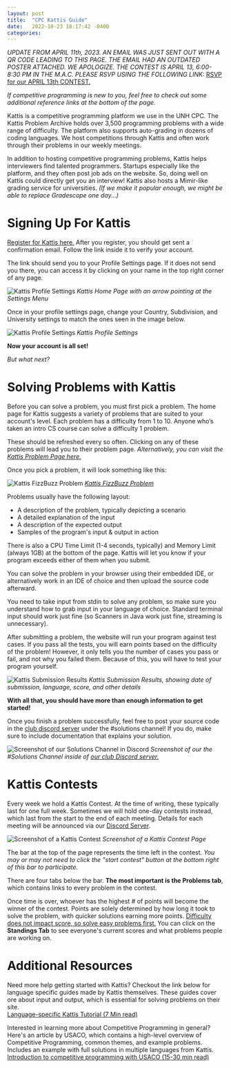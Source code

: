 ```yaml
---
layout: post
title:  "CPC Kattis Guide"
date:   2022-10-23 18:17:42 -0400
categories: 
---
```

*UPDATE FROM APRIL 11th, 2023. AN EMAIL WAS JUST SENT OUT WITH A QR CODE LEADING TO THIS PAGE.*
*THE EMAIL HAD AN OUTDATED POSTER ATTACHED. WE APOLOGIZE. THE CONTEST IS APRIL 13, 6:00-8:30 PM IN THE M.A.C.*
*PLEASE RSVP USING THE FOLLOWING LINK:*
[RSVP for our APRIL 13th CONTEST.](https://docs.google.com/forms/d/1z62RlzyY2cWvwVCBJ_k_RVRw8j3YVxNKyyDGeHGkziM/edit)

*If competitive programming is new to you, feel free to check out some additional reference links at the bottom of the page.*

Kattis is a competitive programming platform we use in the UNH CPC. 
The Kattis Problem Archive holds over 3,500 programming problems with a wide range of difficulty.
The platform also supports auto-grading in dozens of coding languages. 
We host competitions through Kattis and often work through their problems in our weekly meetings. 

In addition to hosting competitive programming problems, Kattis helps interviewers find talented programmers. 
Startups especially like the platform, and they often post job ads on the website. 
So, doing well on Kattis could directly get you an interview! 
Kattis also hosts a Mimir-like grading service for universities. *(If we make it popular enough, we might be able to replace Gradescope one day...)* 

# Signing Up For Kattis

[Register for Kattis here.](https://open.kattis.com/register/)
After you register, you should get sent a confirmation email. Follow the link inside it to verify your account. 

The link should send you to your Profile Settings page. 
If it does not send you there, you can access it by clicking on your name in the top right corner of any page. 

![Kattis Profile Settings](/assets/kattis_guide/profile_settings_1.png)
*Kattis Home Page with an arrow pointing at the Settings Menu*

Once in your profile settings page, change your Country, Subdivision, and University settings to match the ones seen in the image below. 

![Kattis Profile Settings](/assets/kattis_guide/profile_settings_2.png)
*Kattis Profile Settings*


**Now your account is all set!**

*But what next?* 

# Solving Problems with Kattis 

Before you can solve a problem, you must first pick a problem. 
The home page for Kattis suggests a variety of problems that are suited to your account's level. 
Each problem has a difficulty from 1 to 10. Anyone who’s taken an intro CS course can solve a difficulty 1 problem. 
 
These should be refreshed every so often. 
Clicking on any of these problems will lead you to their problem page. 
*Alternatively, you can visit the [Kattis Problem Page here.](https://open.kattis.com/problems)*

Once you pick a problem, it will look something like this: 

![Kattis FizzBuzz Problem](/assets/kattis_guide/fizzbuzz.png)
*[Kattis FizzBuzz Problem](https://open.kattis.com/problems/fizzbuzz)*

Problems usually have the following layout: 

- A description of the problem, typically depicting a scenario 
- A detailed explanation of the input 
- A description of the expected output 
- Samples of the program's input & output in action 

There is also a CPU Time Limit (1-4 seconds, typically) and Memory Limit (always 1GB) at the bottom of the page. 
Kattis will let you know if your program exceeds either of them when you submit. 

You can solve the problem in your browser using their embedded IDE, or alternatively work in an IDE of choice and then upload the source code afterward. 

You need to take input from stdin to solve any problem, so make sure you understand how to grab input in your language of choice. 
Standard terminal input should work just fine (so Scanners in Java work just fine, streaming is unnecessary). 

After submitting a problem, the website will run your program against test cases. 
If you pass all the tests, you will earn points based on the difficulty of the problem! 
However, it only tells you the number of cases you pass or fail, and not why you failed them.
Because of this, you will have to test your program yourself. 

![Kattis Submission Results](/assets/kattis_guide/submission_results.png)
*Kattis Submission Results, showing date of submission, language, score, and other details*

**With all that, you should have more than enough information to get started!**

Once you finish a problem successfully, feel free to post your source code in the [club discord server](https://discord.com/invite/cUbRTvbV4j) under the #solutions channel! 
If you do, make sure to include documentation that explains your solution. 

![Screenshot of our Solutions Channel in Discord](/assets/kattis_guide/discord_solutions.png)
*Screenshot of our the #Solutions Channel inside of [our club Discord server.](https://discord.com/invite/cUbRTvbV4j)*

# Kattis Contests

Every week we hold a Kattis Contest. At the time of writing, these typically last for one full week. 
Sometimes we will hold one-day contests instead, which last from the start to the end of each meeting.
Details for each meeting will be announced via our [Discord Server](https://discord.com/invite/cUbRTvbV4j).

![Screenshot of a Kattis Contest](/assets/kattis_guide/kattis_contest.png)
*Screenshot of a Kattis Contest Page*

The bar at the top of the page represents the time left in the contest. 
*You may or may not need to click the "start contest" button at the bottom right of this bar to participate.*

There are four tabs below the bar. **The most important is the Problems tab**, which contains links to every problem in the contest.  

Once time is over, whoever has the highest # of points will become the winner of the contest. 
Points are solely determined by how long it took to solve the problem, with quicker solutions earning more points. 
<u>Difficulty does not impact score, so solve easy problems first.</u>
You can click on the **Standings Tab** to see everyone's current scores and what problems people are working on. 

# Additional Resources

Need more help getting started with Kattis? Checkout the link below for language specific guides made by Kattis themselves. 
These guides cover ore about input and output, which is essential for solving problems on their site.  
[Language-specific Kattis Tutorial (7 Min read)](https://open.kattis.com/help)

Interested in learning more about Competitive Programming in general? Here's an article by USACO, 
which contains a high-level overview of Competitive Programming, common themes, and example problems.
Includes an example with full solutions in multiple languages from Kattis.  
[Introduction to competitive programming with USACO (15-30 min read)](https://usaco.guide/general/intro-cp?lang=cpp)

